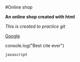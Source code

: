 #Online shop

**An online shop created with html**

*This is created to practice git*

[Google](HTTP://google.com)

console.log("Best cite ever")

```javascript```
